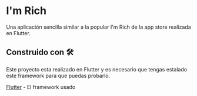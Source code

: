 # I'm Rich

Una aplicación sencilla similar a la popular I'm Rich de la app store realizada en Flutter.

## Construido con 🛠️
Este proyecto esta realizado en Flutter  y es necesario que tengas estalado este framework para que puedas probarlo.

[Flutter](https://flutter.dev) - El framework usado


